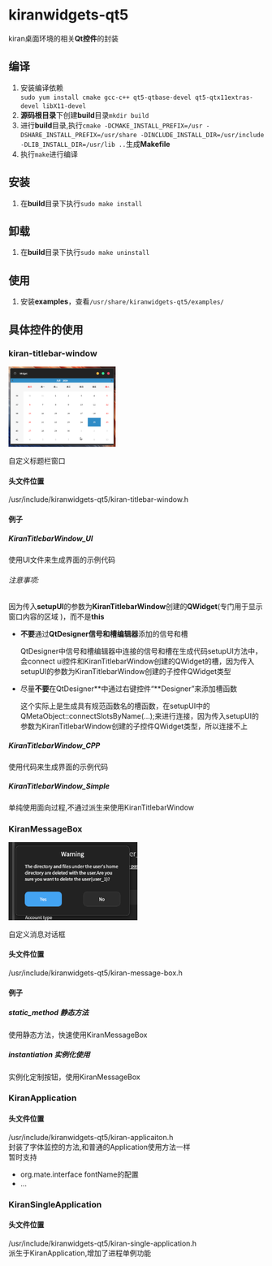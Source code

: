 # kiranwidgets-qt5
kiran桌面环境的相关**Qt控件**的封装

## 编译
1.  安装编译依赖  
   `sudo yum install cmake gcc-c++ qt5-qtbase-devel qt5-qtx11extras-devel libX11-devel`
2. **源码根目录**下创建**build**目录`mkdir build`
3. 进行**build**目录,执行`cmake -DCMAKE_INSTALL_PREFIX=/usr -DSHARE_INSTALL_PREFIX=/usr/share -DINCLUDE_INSTALL_DIR=/usr/include -DLIB_INSTALL_DIR=/usr/lib ..`生成**Makefile**
4. 执行`make`进行编译

## 安装
1. 在**build**目录下执行`sudo make install`

## 卸载
1. 在**build**目录下执行`sudo make uninstall`

## 使用
1. 安装**examples**，查看`/usr/share/kiranwidgets-qt5/examples/`

## 具体控件的使用

### kiran-titlebar-window

<img src="markdown-resources/kiran-titlebar-window.png" alt="kiran-titlebar-window" style="zoom:33%;" />

自定义标题栏窗口

#### 头文件位置

/usr/include/kiranwidgets-qt5/kiran-titlebar-window.h

#### 例子

##### KiranTitlebarWindow_UI

使用UI文件来生成界面的示例代码

###### 注意事项:

因为传入**setupUI**的参数为**KiranTitlebarWindow**创建的**QWidget**(专门用于显示窗口内容的区域 )，而不是**this**

- **不要**通过**QtDesigner信号和槽编辑器**添加的信号和槽

  QtDesigner中信号和槽编辑器中连接的信号和槽在生成代码setupUI方法中，会connect ui控件和KiranTitlebarWindow创建的QWidget的槽，因为传入setupUI的参数为KiranTitlebarWindow创建的子控件QWidget类型

- 尽量**不要**在QtDesigner**中通过右键控件“**Designer”来添加槽函数

  这个实际上是生成具有规范函数名的槽函数，在setupUI中的QMetaObject::connectSlotsByName(...);来进行连接，因为传入setupUI的参数为KiranTitlebarWindow创建的子控件QWidget类型，所以连接不上

##### KiranTitlebarWindow_CPP

使用代码来生成界面的示例代码

##### KiranTitlebarWindow_Simple

单纯使用面向过程,不通过派生来使用KiranTitlebarWindow

### KiranMessageBox
<img src="markdown-resources/kiran-message-box.png" alt="kiran-message-box" style="zoom:73%;" />

自定义消息对话框

#### 头文件位置

/usr/include/kiranwidgets-qt5/kiran-message-box.h

#### 例子

##### static_method 静态方法
使用静态方法，快速使用KiranMessageBox

##### instantiation 实例化使用
实例化定制按钮，使用KiranMessageBox

### KiranApplication
#### 头文件位置
/usr/include/kiranwidgets-qt5/kiran-applicaiton.h  
封装了字体监控的方法,和普通的Application使用方法一样  
暂时支持
- org.mate.interface fontName的配置
- ...

### KiranSingleApplication
#### 头文件位置
/usr/include/kiranwidgets-qt5/kiran-single-application.h  
派生于KiranApplication,增加了进程单例功能
